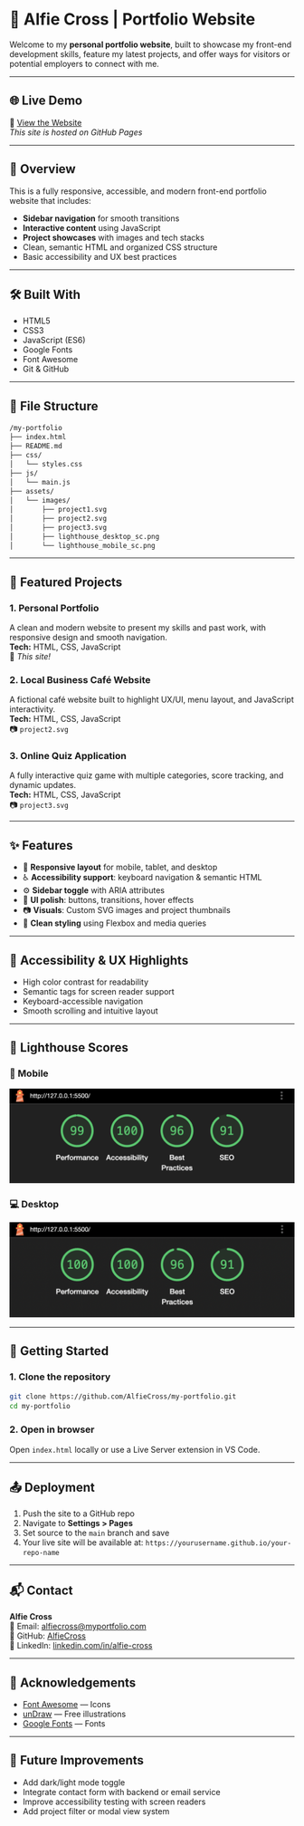 # 💼 Alfie Cross | Portfolio Website

Welcome to my **personal portfolio website**, built to showcase my front-end development skills, feature my latest projects, and offer ways for visitors or potential employers to connect with me.

---

## 🌐 Live Demo

🔗 [View the Website](https://alfiecross.github.io/my-portfolio/)  
_This site is hosted on GitHub Pages_

---

## 🚀 Overview

This is a fully responsive, accessible, and modern front-end portfolio website that includes:
- **Sidebar navigation** for smooth transitions
- **Interactive content** using JavaScript
- **Project showcases** with images and tech stacks
- Clean, semantic HTML and organized CSS structure
- Basic accessibility and UX best practices

---

## 🛠️ Built With

- HTML5  
- CSS3  
- JavaScript (ES6)  
- Google Fonts  
- Font Awesome  
- Git & GitHub

---

## 📁 File Structure

```
/my-portfolio
├── index.html
├── README.md
├── css/
│   └── styles.css
├── js/
│   └── main.js
├── assets/
│   └── images/
│       ├── project1.svg
│       ├── project2.svg
│       ├── project3.svg
│       ├── lighthouse_desktop_sc.png
│       └── lighthouse_mobile_sc.png
```

---

## 📸 Featured Projects

### 1. Personal Portfolio  
A clean and modern website to present my skills and past work, with responsive design and smooth navigation.  
**Tech:** HTML, CSS, JavaScript  
🔗 _This site!_

### 2. Local Business Café Website  
A fictional café website built to highlight UX/UI, menu layout, and JavaScript interactivity.  
**Tech:** HTML, CSS, JavaScript  
📷 `project2.svg`

### 3. Online Quiz Application  
A fully interactive quiz game with multiple categories, score tracking, and dynamic updates.  
**Tech:** HTML, CSS, JavaScript  
📷 `project3.svg`

---

## ✨ Features

- 📱 **Responsive layout** for mobile, tablet, and desktop
- ♿ **Accessibility support**: keyboard navigation & semantic HTML
- ⚙️ **Sidebar toggle** with ARIA attributes
- 🎨 **UI polish**: buttons, transitions, hover effects
- 📷 **Visuals**: Custom SVG images and project thumbnails
- 🌈 **Clean styling** using Flexbox and media queries

---

## 🧠 Accessibility & UX Highlights

- High color contrast for readability
- Semantic tags for screen reader support
- Keyboard-accessible navigation
- Smooth scrolling and intuitive layout

---

## 🧪 Lighthouse Scores

### 📱 Mobile
![Mobile Lighthouse](/assets/images/lighthouse_mobile_sc.png)

### 💻 Desktop
![Desktop Lighthouse](/assets/images/lighthouse_desktop_sc.png)

---

## 🔧 Getting Started

### 1. Clone the repository

```bash
git clone https://github.com/AlfieCross/my-portfolio.git
cd my-portfolio
```

### 2. Open in browser

Open `index.html` locally or use a Live Server extension in VS Code.

---

## 📤 Deployment

1. Push the site to a GitHub repo
2. Navigate to **Settings > Pages**
3. Set source to the `main` branch and save
4. Your live site will be available at:
   `https://yourusername.github.io/your-repo-name`

---

## 📬 Contact

**Alfie Cross**  
📧 Email: alfiecross@myportfolio.com  
🔗 GitHub: [AlfieCross](https://github.com/AlfieCross)  
🔗 LinkedIn: [linkedin.com/in/alfie-cross](https://linkedin.com/in/alfie-cross)

---

## 🙏 Acknowledgements

- [Font Awesome](https://fontawesome.com/) — Icons  
- [unDraw](https://undraw.co/) — Free illustrations  
- [Google Fonts](https://fonts.google.com/) — Fonts

---

## 🧩 Future Improvements

- Add dark/light mode toggle  
- Integrate contact form with backend or email service  
- Improve accessibility testing with screen readers  
- Add project filter or modal view system  
